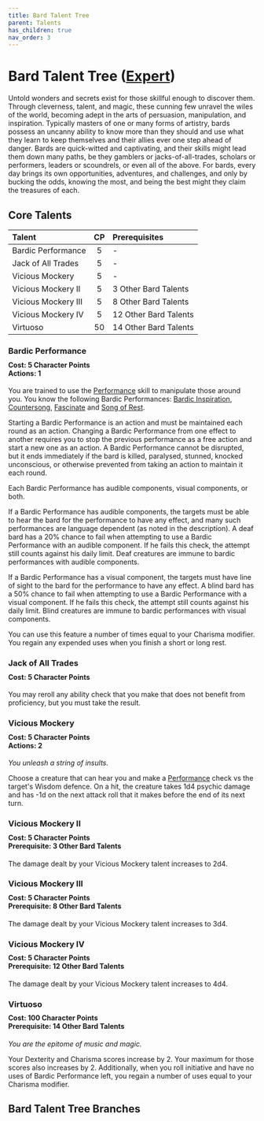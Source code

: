 ```yaml
---
title: Bard Talent Tree
parent: Talents
has_children: true
nav_order: 3
---
```


# Bard Talent Tree ([Expert](https://stormchaserroleplaying.com/stormchaserRPG/Classes/Expert/))
Untold wonders and secrets exist for those skillful enough to discover them. Through cleverness, talent, and magic, these cunning few unravel the wiles of the world, becoming adept in the arts of persuasion, manipulation, and inspiration. Typically masters of one or many forms of artistry, bards possess an uncanny ability to know more than they should and use what they learn to keep themselves and their allies ever one step ahead of danger. Bards are quick-witted and captivating, and their skills might lead them down many paths, be they gamblers or jacks-of-all-trades, scholars or performers, leaders or scoundrels, or even all of the above. For bards, every day brings its own opportunities, adventures, and challenges, and only by bucking the odds, knowing the most, and being the best might they claim the treasures of each.

## Core Talents

| Talent | CP | Prerequisites |
|:-------|:--:|:--------------|
| Bardic Performance  | 5  | - |
| Jack of All Trades  | 5  | - |
| Vicious Mockery     | 5  | - |
| Vicious Mockery II  | 5  | 3 Other Bard Talents |
| Vicious Mockery III | 5  | 8 Other Bard Talents |
| Vicious Mockery IV  | 5  | 12 Other Bard Talents |
| Virtuoso            | 50 | 14 Other Bard Talents |

### Bardic Performance

<div style="margin-top:-10px;"></div>

#### **Cost:** 5 Character Points<br>**Actions:** 1
You are trained to use the [Performance](https://stormchaserroleplaying.com/stormchaserRPG/Skills/Performance/) skill to manipulate those around you. You know the following Bardic Performances: [Bardic Inspiration](https://stormchaserroleplaying.com/stormchaserRPG/Talents/Bard/Performances/#bardic-inspiration), [Countersong](https://stormchaserroleplaying.com/stormchaserRPG/Talents/Bard/Performances/#countersong), [Fascinate](https://stormchaserroleplaying.com/stormchaserRPG/Talents/Bard/Performances/#fascinate) and [Song of Rest](https://stormchaserroleplaying.com/stormchaserRPG/Talents/Bard/Performances/#song-of-rest).

Starting a Bardic Performance is an action and must be maintained each round as an action. Changing a Bardic Performance from one effect to another requires you to stop the previous performance as a free action and start a new one as an action. A Bardic Performance cannot be disrupted, but it ends immediately if the bard is killed, paralysed, stunned, knocked unconscious, or otherwise prevented from taking an action to maintain it each round.

Each Bardic Performance has audible components, visual components, or both.

If a Bardic Performance has audible components, the targets must be able to hear the bard for the performance to have any effect, and many such performances are language dependent (as noted in the description). A deaf bard has a 20% chance to fail when attempting to use a Bardic Performance with an audible component. If he fails this check, the attempt still counts against his daily limit. Deaf creatures are immune to bardic performances with audible components.

If a Bardic Performance has a visual component, the targets must have line of sight to the bard for the performance to have any effect. A blind bard has a 50% chance to fail when attempting to use a Bardic Performance with a visual component. If he fails this check, the attempt still counts against his daily limit. Blind creatures are immune to bardic performances with visual components.

You can use this feature a number of times equal to your Charisma modifier. You regain any expended uses when you finish a short or long rest.

### Jack of All Trades

<div style="margin-top:-10px;"></div>

#### **Cost:** 5 Character Points
You may reroll any ability check that you make that does not benefit from proficiency, but you must take the result.

### Vicious Mockery

<div style="margin-top:-10px;"></div>

#### **Cost:** 5 Character Points<br>**Actions:** 2
*You unleash a string of insults.*

Choose a creature that can hear you and make a [Performance](https://stormchaserroleplaying.com/stormchaserRPG/Skills/Performance/) check vs the target's Wisdom defence. On a hit, the creature takes 1d4 psychic damage and has -1d on the next attack roll that it makes before the end of its next turn.

### Vicious Mockery II

<div style="margin-top:-10px;"></div>

#### **Cost:** 5 Character Points<br>**Prerequisite:** 3 Other Bard Talents
The damage dealt by your Vicious Mockery talent increases to 2d4.

### Vicious Mockery III

<div style="margin-top:-10px;"></div>

#### **Cost:** 5 Character Points<br>**Prerequisite:** 8 Other Bard Talents
The damage dealt by your Vicious Mockery talent increases to 3d4.

### Vicious Mockery IV

<div style="margin-top:-10px;"></div>

#### **Cost:** 5 Character Points<br>**Prerequisite:** 12 Other Bard Talents
The damage dealt by your Vicious Mockery talent increases to 4d4.

### Virtuoso

<div style="margin-top:-10px;"></div>

#### **Cost:** 100 Character Points<br>**Prerequisite:** 14 Other Bard Talents
*You are the epitome of music and magic.*

Your Dexterity and Charisma scores increase by 2. Your maximum for those scores also increases by 2. Additionally, when you roll initiative and have no uses of Bardic Performance left, you regain a number of uses equal to your Charisma modifier.

## Bard Talent Tree Branches
